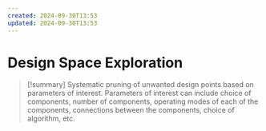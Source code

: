 ```yaml
---
created: 2024-09-30T13:53
updated: 2024-09-30T13:53
---
```


# Design Space Exploration

> [!summary]
> Systematic pruning of unwanted design points based on parameters of interest.
> Parameters of interest can include choice of components, number of components, operating modes of each of the components, connections between the components, choice of algorithm, etc.
